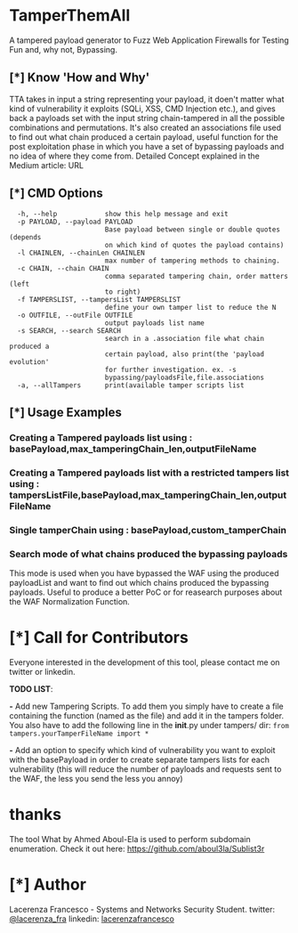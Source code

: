 # TamperThemAll
A tampered payload generator to Fuzz Web Application Firewalls for Testing Fun and, why not, Bypassing.

## [*] Know 'How and Why'
TTA takes in input a string representing your payload, it doen't matter what kind of vulnerability it exploits (SQLi, XSS, CMD Injection etc.), and gives back a payloads set with the input string chain-tampered in all the possible combinations and permutations.
It's also created an associations file used to find out what chain produced a certain payload, useful function for the post exploitation phase in which you have a set of bypassing payloads and no idea of where they come from.
Detailed Concept explained in the Medium article:
URL

## [*] CMD Options
```
  -h, --help            show this help message and exit
  -p PAYLOAD, --payload PAYLOAD
                        Base payload between single or double quotes (depends
                        on which kind of quotes the payload contains)
  -l CHAINLEN, --chainLen CHAINLEN
                        max number of tampering methods to chaining.
  -c CHAIN, --chain CHAIN
                        comma separated tampering chain, order matters (left
                        to right)
  -f TAMPERSLIST, --tampersList TAMPERSLIST
                        define your own tamper list to reduce the N
  -o OUTFILE, --outFile OUTFILE
                        output payloads list name
  -s SEARCH, --search SEARCH
                        search in a .association file what chain produced a
                        certain payload, also print(the 'payload evolution'
                        for further investigation. ex. -s
                        bypassing/payloadsFile,file.associations
  -a, --allTampers      print(available tamper scripts list
```
## [*] Usage Examples
### Creating a Tampered payloads list using : basePayload,max_tamperingChain_len,outputFileName

### Creating a Tampered payloads list with a restricted tampers list using : tampersListFile,basePayload,max_tamperingChain_len,outputFileName

### Single tamperChain using : basePayload,custom_tamperChain

### Search mode of what chains produced the bypassing payloads
This mode is used when you have bypassed the WAF using the produced payloadList and want to find out which chains produced the bypassing payloads. Useful to produce a better PoC or for reasearch purposes about the WAF Normalization Function.

# [*] Call for Contributors
Everyone interested in the development of this tool, please contact me on twitter or linkedin.

**TODO LIST**:

**-** Add new Tampering Scripts. To add them you simply have to create a file containing the function (named as the file) and add it in the tampers folder. You also have to add the following line in the __init__.py under tampers/ dir:
```from tampers.yourTamperFileName import *```

**-** Add an option to specify which kind of vulnerability you want to exploit with the basePayload in order to create separate tampers lists for each vulnerability (this will reduce the number of payloads and requests sent to the WAF, the less you send the less you annoy)

# thanks
The tool What by Ahmed Aboul-Ela is used to perform subdomain enumeration.
Check it out here: https://github.com/aboul3la/Sublist3r
# [*] Author
Lacerenza Francesco - Systems and Networks Security Student.
twitter: [@lacerenza_fra](https://twitter.com/lacerenza_fra)
linkedin: [lacerenzafrancesco](https://www.linkedin.com/in/francesco-lacerenza/)
